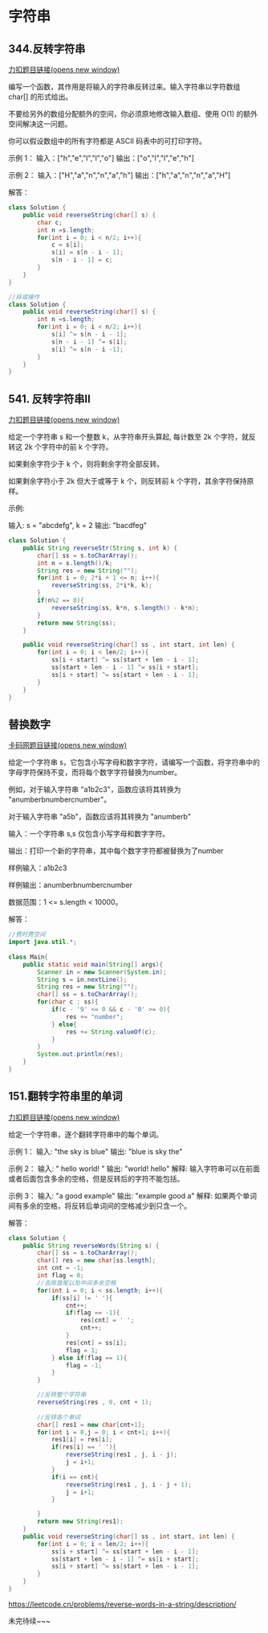 # 字符串

## 344.反转字符串

[力扣题目链接(opens new window)](https://leetcode.cn/problems/reverse-string/)

编写一个函数，其作用是将输入的字符串反转过来。输入字符串以字符数组 char[] 的形式给出。

不要给另外的数组分配额外的空间，你必须原地修改输入数组、使用 O(1) 的额外空间解决这一问题。

你可以假设数组中的所有字符都是 ASCII 码表中的可打印字符。

示例 1：
输入：["h","e","l","l","o"]
输出：["o","l","l","e","h"]

示例 2：
输入：["H","a","n","n","a","h"]
输出：["h","a","n","n","a","H"]

解答：

```java
class Solution {
    public void reverseString(char[] s) {
        char c;
        int n =s.length;
        for(int i = 0; i < n/2; i++){
            c = s[i];
            s[i] = s[n - i - 1];
            s[n - i - 1] = c;
        }
    }
}
```



```java
//异或操作
class Solution {
    public void reverseString(char[] s) {
        int n =s.length;
        for(int i = 0; i < n/2; i++){
            s[i] ^= s[n - i - 1];
            s[n - i - 1] ^= s[i];
            s[i] ^= s[n - i -1];
        }
    }
}
```

## 541. 反转字符串II

[力扣题目链接(opens new window)](https://leetcode.cn/problems/reverse-string-ii/)

给定一个字符串 s 和一个整数 k，从字符串开头算起, 每计数至 2k 个字符，就反转这 2k 个字符中的前 k 个字符。

如果剩余字符少于 k 个，则将剩余字符全部反转。

如果剩余字符小于 2k 但大于或等于 k 个，则反转前 k 个字符，其余字符保持原样。

示例:

输入: s = "abcdefg", k = 2
输出: "bacdfeg"

```java
class Solution {
    public String reverseStr(String s, int k) {
        char[] ss = s.toCharArray();
        int n = s.length()/k;
        String res = new String("");
        for(int i = 0; 2*i + 1 <= n; i++){
            reverseString(ss, 2*i*k, k);
        }
        if(n%2 == 0){
            reverseString(ss, k*n, s.length() - k*n);
        }
        return new String(ss);
    }

    public void reverseString(char[] ss , int start, int len) {
        for(int i = 0; i < len/2; i++){
            ss[i + start] ^= ss[start + len - i - 1];
            ss[start + len - i - 1] ^= ss[i + start];
            ss[i + start] ^= ss[start + len - i - 1];
        }
    }
}
```

## 替换数字

[卡码网题目链接(opens new window)](https://kamacoder.com/problempage.php?pid=1064)

给定一个字符串 s，它包含小写字母和数字字符，请编写一个函数，将字符串中的字母字符保持不变，而将每个数字字符替换为number。

例如，对于输入字符串 "a1b2c3"，函数应该将其转换为 "anumberbnumbercnumber"。

对于输入字符串 "a5b"，函数应该将其转换为 "anumberb"

输入：一个字符串 s,s 仅包含小写字母和数字字符。

输出：打印一个新的字符串，其中每个数字字符都被替换为了number

样例输入：a1b2c3

样例输出：anumberbnumbercnumber

数据范围：1 <= s.length < 10000。

解答：

```java
//费时费空间
import java.util.*;
 
class Main{
    public static void main(String[] args){
        Scanner in = new Scanner(System.in);
        String s = in.nextLine();
        String res = new String("");
        char[] ss = s.toCharArray();
        for(char c : ss){
            if(c - '9' <= 0 && c - '0' >= 0){
                res += "number";
            } else{
                res += String.valueOf(c);
            }
        }
        System.out.println(res);
    }
}
```

## 151.翻转字符串里的单词

[力扣题目链接(opens new window)](https://leetcode.cn/problems/reverse-words-in-a-string/)

给定一个字符串，逐个翻转字符串中的每个单词。

示例 1：
输入: "the sky is blue"
输出: "blue is sky the"

示例 2：
输入: "  hello world!  "
输出: "world! hello"
解释: 输入字符串可以在前面或者后面包含多余的空格，但是反转后的字符不能包括。

示例 3：
输入: "a good  example"
输出: "example good a"
解释: 如果两个单词间有多余的空格，将反转后单词间的空格减少到只含一个。

解答：

```java
class Solution {
    public String reverseWords(String s) {
        char[] ss = s.toCharArray();
        char[] res = new char[ss.length];
        int cnt = -1;
        int flag = 0; 
        //去除首尾以及中间多余空格
        for(int i = 0; i < ss.length; i++){
            if(ss[i] != ' '){
                cnt++;
                if(flag == -1){
                    res[cnt] = ' ';
                    cnt++;
                }
                res[cnt] = ss[i];
                flag = 1;
            } else if(flag == 1){
                flag = -1;
            }
        }

        //反转整个字符串
        reverseString(res , 0, cnt + 1);
        
        //反转各个单词
        char[] res1 = new char[cnt+1]; 
        for(int i = 0,j = 0; i < cnt+1; i++){
            res1[i] = res[i];
            if(res[i] == ' '){
                reverseString(res1 , j, i - j);
                j = i+1;
            } 
            if(i == cnt){
                reverseString(res1 , j, i - j + 1);
                j = i+1;
            }

        }
        return new String(res1);        
    }
    public void reverseString(char[] ss , int start, int len) {
        for(int i = 0; i < len/2; i++){
            ss[i + start] ^= ss[start + len - i - 1];
            ss[start + len - i - 1] ^= ss[i + start];
            ss[i + start] ^= ss[start + len - i - 1];
        }
    }
}
```



https://leetcode.cn/problems/reverse-words-in-a-string/description/



未完待续~~~
